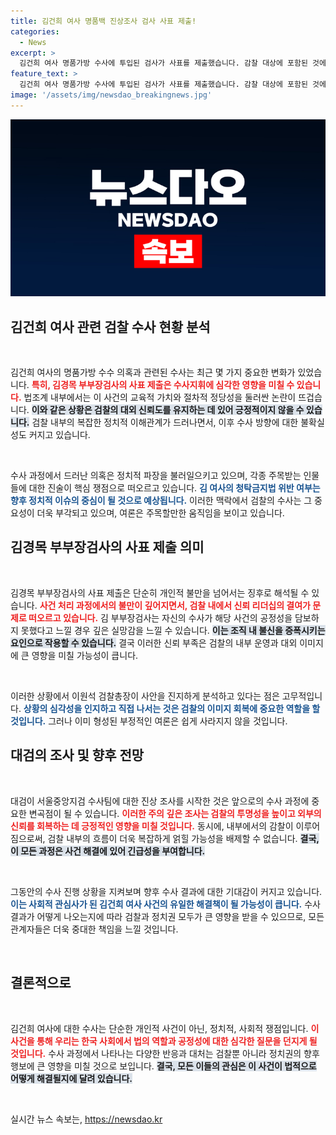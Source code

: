 ```yaml
---
title: 김건희 여사 명품백 진상조사 검사 사표 제출!
categories:
  - News
excerpt: >
  김건희 여사 명품가방 수사에 투입된 검사가 사표를 제출했습니다. 감찰 대상에 포함된 것에 불만을 표하며 사의의 이유를 밝혔고, 검찰 내부의 긴장감이 고조되고 있습니다. 이 사건의 전말은 무엇일까요? 클릭해 확인하세요!
feature_text: >
  김건희 여사 명품가방 수사에 투입된 검사가 사표를 제출했습니다. 감찰 대상에 포함된 것에 불만을 표하며 사의의 이유를 밝혔고, 검찰 내부의 긴장감이 고조되고 있습니다. 이 사건의 전말은 무엇일까요? 클릭해 확인하세요!
image: '/assets/img/newsdao_breakingnews.jpg'
---
```


<p><img src="/assets/img/newsdao_breakingnews.jpg" alt="ontimetimes 속보" /></p>

<h2 data-ke-size="size26">김건희 여사 관련 검찰 수사 현황 분석</h2>

<p data-ke-size="size16">&nbsp;</p>

<p>김건희 여사의 명품가방 수수 의혹과 관련된 수사는 최근 몇 가지 중요한 변화가 있었습니다. <b><span style="color: #ee2323;">특히, 김경목 부부장검사의 사표 제출은 수사지휘에 심각한 영향을 미칠 수 있습니다.</span></b> 법조계 내부에서는 이 사건의 교육적 가치와 절차적 정당성을 둘러싼 논란이 뜨겁습니다. <b><span style="background-color: #21538527;">이와 같은 상황은 검찰의 대외 신뢰도를 유지하는 데 있어 긍정적이지 않을 수 있습니다.</span></b> 검찰 내부의 복잡한 정치적 이해관계가 드러나면서, 이후 수사 방향에 대한 불확실성도 커지고 있습니다.</p>

<p data-ke-size="size16">&nbsp;</p>

<p>수사 과정에서 드러난 의혹은 정치적 파장을 불러일으키고 있으며, 각종 주목받는 인물들에 대한 진술이 핵심 쟁점으로 떠오르고 있습니다. <b><span style="color: #1a5490;">김 여사의 청탁금지법 위반 여부는 향후 정치적 이슈의 중심이 될 것으로 예상됩니다.</span></b> 이러한 맥락에서 검찰의 수사는 그 중요성이 더욱 부각되고 있으며, 여론은 주목할만한 움직임을 보이고 있습니다.</p>

<h2 data-ke-size="size26">김경목 부부장검사의 사표 제출 의미</h2>

<p data-ke-size="size16">&nbsp;</p>

<p>김경목 부부장검사의 사표 제출은 단순히 개인적 불만을 넘어서는 징후로 해석될 수 있습니다. <b><span style="color: #ee2323;">사건 처리 과정에서의 불만이 깊어지면서, 검찰 내에서 신뢰 리더십의 결여가 문제로 떠오르고 있습니다.</span></b> 김 부부장검사는 자신의 수사가 해당 사건의 공정성을 담보하지 못했다고 느낄 경우 깊은 실망감을 느낄 수 있습니다. <b><span style="background-color: #21538527;">이는 조직 내 불신을 증폭시키는 요인으로 작용할 수 있습니다.</span></b> 결국 이러한 신뢰 부족은 검찰의 내부 운영과 대외 이미지에 큰 영향을 미칠 가능성이 큽니다.</p>

<p data-ke-size="size16">&nbsp;</p>

<p>이러한 상황에서 이원석 검찰총장이 사안을 진지하게 분석하고 있다는 점은 고무적입니다. <b><span style="color: #1a5490;">상황의 심각성을 인지하고 직접 나서는 것은 검찰의 이미지 회복에 중요한 역할을 할 것입니다.</span></b> 그러나 이미 형성된 부정적인 여론은 쉽게 사라지지 않을 것입니다.</p>

<h2 data-ke-size="size26">대검의 조사 및 향후 전망</h2>

<p data-ke-size="size16">&nbsp;</p>

<p>대검이 서울중앙지검 수사팀에 대한 진상 조사를 시작한 것은 앞으로의 수사 과정에 중요한 변곡점이 될 수 있습니다. <b><span style="color: #ee2323;">이러한 주의 깊은 조사는 검찰의 투명성을 높이고 외부의 신뢰를 회복하는 데 긍정적인 영향을 미칠 것입니다.</span></b> 동시에, 내부에서의 감찰이 이루어짐으로써, 검찰 내부의 흐름이 더욱 복잡하게 얽힐 가능성을 배제할 수 없습니다. <b><span style="background-color: #21538527;">결국, 이 모든 과정은 사건 해결에 있어 긴급성을 부여합니다.</span></b></p>

<p data-ke-size="size16">&nbsp;</p>

<p>그동안의 수사 진행 상황을 지켜보며 향후 수사 결과에 대한 기대감이 커지고 있습니다. <b><span style="color: #1a5490;">이는 사회적 관심사가 된 김건희 여사 사건의 유일한 해결책이 될 가능성이 큽니다.</span></b> 수사결과가 어떻게 나오는지에 따라 검찰과 정치권 모두가 큰 영향을 받을 수 있으므로, 모든 관계자들은 더욱 중대한 책임을 느낄 것입니다. </p>

<p data-ke-size="size16">&nbsp;</p>

<h2 data-ke-size="size26">결론적으로</h2>

<p data-ke-size="size16">&nbsp;</p>

<p>김건희 여사에 대한 수사는 단순한 개인적 사건이 아닌, 정치적, 사회적 쟁점입니다. <b><span style="color: #ee2323;">이 사건을 통해 우리는 한국 사회에서 법의 역할과 공정성에 대한 심각한 질문을 던지게 될 것입니다.</span></b> 수사 과정에서 나타나는 다양한 반응과 대처는 검찰뿐 아니라 정치권의 향후 행보에 큰 영향을 미칠 것으로 보입니다. <b><span style="background-color: #21538527;">결국, 모든 이들의 관심은 이 사건이 법적으로 어떻게 해결될지에 달려 있습니다.</span></b></p>

<p data-ke-size="size16">&nbsp;</p>
실시간 뉴스 속보는, <a href="https://newsdao.kr" rel="dofollow">https://newsdao.kr</a>


